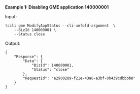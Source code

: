 **Example 1: Disabling GME application 140000001**



Input: 

```
tccli gme ModifyAppStatus --cli-unfold-argument  \
    --BizId 140000001 \
    --Status close
```

Output: 
```
{
    "Response": {
        "Data": {
            "BizId": 140000001,
            "Status": "close"
        },
        "RequestId": "e2900289-f21e-43a8-a3bf-0b439cdbbbb8"
    }
}
```

